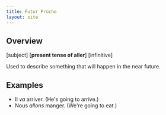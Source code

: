 ```yaml
---
title: Futur Proche
layout: site
---
```


## Overview

[subject] [**present tense of aller**] [infinitive]

Used to describe something that will happen in the near future.

## Examples

- Il *va* arriver. (He's going to arrive.)
- Nous *allons* manger. (We're going to eat.)
